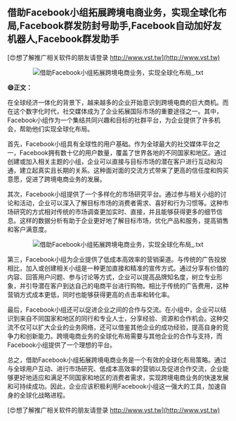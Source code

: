 ## **借助Facebook小组拓展跨境电商业务，实现全球化布局,Facebook群发防封号助手,Facebook自动加好友机器人,Facebook群发助手**

[😍想了解推广相关软件的朋友请登录 http://www.vst.tw](http://www.vst.tw)

 <center><img src="https://vst.tw/MP4/tuiguang/png/8.png" alt="借助Facebook小组拓展跨境电商业务，实现全球化布局_.txt"></center>

**😄正文：**

在全球经济一体化的背景下，越来越多的企业开始意识到跨境电商的巨大商机。而在这个数字化时代，社交媒体成为了企业拓展国际市场的重要途径之一。其中，Facebook小组作为一个集结共同兴趣和目标的社群平台，为企业提供了许多机会，帮助他们实现全球化布局。

首先，Facebook小组具有全球性的用户基础。作为全球最大的社交媒体平台之一，Facebook拥有数十亿的用户数量，覆盖了世界各地的不同国家和地区。通过创建或加入相关主题的小组，企业可以直接与目标市场的潜在客户进行互动和沟通，建立起真实且长期的关系。这种面对面的交流方式带来了更高的信任度和购买意愿，促进了跨境电商业务的发展。

其次，Facebook小组提供了一个多样化的市场研究平台。通过参与相关小组的讨论和活动，企业可以深入了解目标市场的消费者需求、喜好和行为习惯等。这种市场研究的方式相对传统的市场调查更加实时、直接，并且能够获得更多的细节信息。这样的数据分析有助于企业更好地了解目标市场，优化产品和服务，提高销售和客户满意度。

 <center><img src="https://vst.tw/MP4/tuiguang/png/6.png" alt="借助Facebook小组拓展跨境电商业务，实现全球化布局_.txt"></center>

第三，Facebook小组为企业提供了低成本高效率的营销渠道。与传统的广告投放相比，加入或创建相关小组是一种更加直接和精准的宣传方式。通过分享有价值的内容、回答用户问题、参与讨论等方式，企业可以提高品牌知名度，树立专业形象，并引导潜在客户到达自己的电商平台进行购物。相比于传统的广告费用，这种营销方式成本更低，同时也能够获得更高的点击率和转化率。

最后，Facebook小组还可以促进企业之间的合作与交流。在小组中，企业可以结识到来自不同国家和地区的同行和专业人士，分享经验、资源和合作机会。这种交流不仅可以扩大企业的业务网络，还可以借鉴其他企业的成功经验，提高自身的竞争力和创新能力。跨境电商业务的全球化布局需要与其他企业的合作与支持，而Facebook小组提供了一个理想的平台。

总之，借助Facebook小组拓展跨境电商业务是一个有效的全球化布局策略。通过与全球用户互动、进行市场研究、低成本高效率的营销以及促进合作交流，企业能够更好地适应和满足不同国家和地区的消费者需求，实现跨境电商业务的快速发展和可持续成功。因此，企业应该积极利用Facebook小组这一强大的工具，加速自身的全球化战略进程。

[😍想了解推广相关软件的朋友请登录 http://www.vst.tw](http://www.vst.tw)



